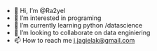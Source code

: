 - 👋 Hi, I’m @Ra2yel
- 👀 I’m interested in programing
- 🌱 I’m currently learning python /datascience
- 💞️ I’m looking to collaborate on data enginiering
- 📫 How to reach me j.jagielak@gmail.com

<!---
Ra2yel/Ra2yel is a ✨ special ✨ repository because its `README.md` (this file) appears on your GitHub profile.
You can click the Preview link to take a look at your changes.
--->
